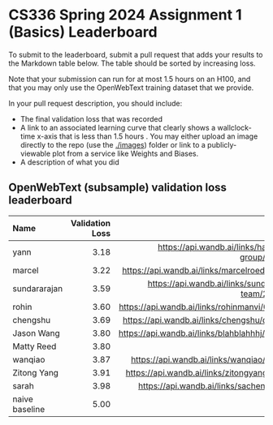 # CS336 Spring 2024 Assignment 1 (Basics) Leaderboard

To submit to the leaderboard, submit a pull request that adds your results to
the Markdown table below. The table should be sorted by increasing loss.

Note that your submission can run for at most 1.5 hours on an H100, and that you
may only use the OpenWebText training dataset that we provide.

In your pull request description, you should include:

- The final validation loss that was recorded
- A link to an associated learning curve that clearly shows a wallclock-time
  x-axis that is less than 1.5 hours . You may either upload an image directly
  to the repo (use the [./images](./images)) folder or link to a
  publicly-viewable plot from a service like Weights and Biases.
- A description of what you did


## OpenWebText (subsample) validation loss leaderboard

| Name                  | Validation Loss | Link                                         |
|:----------------------|----------------:|---------------------------------------------:|
| yann                  |            3.18 |https://api.wandb.ai/links/hashimoto-group/5t1e2wjd|
| marcel                |            3.22 |https://api.wandb.ai/links/marcelroed/q38fyr6r|
| sundararajan          |            3.59 | https://api.wandb.ai/links/sundararajan-team/2w0t40kv |
| rohin                 |            3.60 |https://api.wandb.ai/links/rohinmanvi/0xenuz30|
| chengshu              |            3.69 | https://api.wandb.ai/links/chengshu/q9dgud3z |
| Jason Wang            |            3.80 | https://api.wandb.ai/links/blahblahhhj/eh5i25dp |
| Matty Reed            |            3.80 | [image](./images/Matt_Reed_Validation_Loss.png) |
| wanqiao               |            3.87 | https://api.wandb.ai/links/wanqiao/thuus40n  |
| Zitong Yang           |            3.91 | https://api.wandb.ai/links/zitongyang/j0fzs8tn |
| sarah                 |            3.98 | https://api.wandb.ai/links/sachen/n5faddjv   |
| naive baseline        |            5.00 |                                              |
